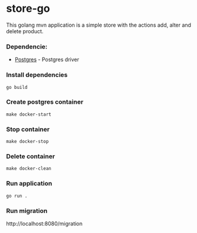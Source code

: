 # store-go

This golang mvn application is a simple store with the actions add, alter and delete product.

### Dependencie:

- [Postgres](github.com/lib/pq) - Postgres driver

### Install dependencies
``` 
go build
``` 

### Create postgres container
``` 
make docker-start
``` 
### Stop container
``` 
make docker-stop
``` 
### Delete container
``` 
make docker-clean
``` 

### Run application
``` 
go run .
```

### Run migration
http://localhost:8080/migration
